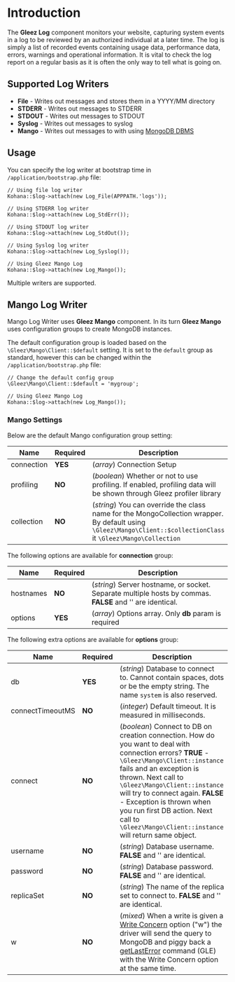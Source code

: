 # Introduction

The __Gleez Log__ component monitors your website, capturing system events in a log to be reviewed by an authorized individual at a later time. The log is simply a list of recorded events containing usage data, performance data, errors, warnings and operational information. It is vital to check the log report on a regular basis as it is often the only way to tell what is going on.

## Supported Log Writers

+ __File__ - Writes out messages and stores them in a YYYY/MM directory
+ __STDERR__ - Writes out messages to STDERR
+ __STDOUT__ - Writes out messages to STDOUT
+ __Syslog__ - Writes out messages to syslog
+ __Mango__ -  Writes out messages to with using [MongoDB DBMS](http://www.mongodb.org)

## Usage

You can specify the log writer at bootstrap time in `/application/bootstrap.php` file:

~~~
// Using file log writer
Kohana::$log->attach(new Log_File(APPPATH.'logs'));

// Using STDERR log writer
Kohana::$log->attach(new Log_StdErr());

// Using STDOUT log writer
Kohana::$log->attach(new Log_StdOut());

// Using Syslog log writer
Kohana::$log->attach(new Log_Syslog());

// Using Gleez Mango Log
Kohana::$log->attach(new Log_Mango());
~~~

Multiple writers are supported.

## Mango Log Writer

Mango Log Writer uses __Gleez Mango__ component. In its turn __Gleez Mango__ uses configuration groups to create MongoDB instances.

The default configuration group is loaded based on the `\Gleez\Mango\Client::$default` setting.
It is set to the `default` group as standard, however this can be changed within the `/application/bootstrap.php` file:

~~~
// Change the default config group
\Gleez\Mango\Client::$default = 'mygroup';

// Using Gleez Mango Log
Kohana::$log->attach(new Log_Mango());
~~~

### Mango Settings

Below are the default Mango configuration group setting:

Name           | Required | Description
-------------- | -------- | ---------------------------------------------------------------
connection     | __YES__  | (_array_) Connection Setup
profiling      | __NO__   | (_boolean_) Whether or not to use profiling. If enabled, profiling data will be shown through Gleez profiler library
collection     | __NO__   | (_string_) You can override the class name for the MongoCollection wrapper. By default using `\Gleez\Mango\Client::$collectionClass` it `\Gleez\Mango\Collection`

The following options are available for __connection__ group:

Name           | Required | Description
-------------- | -------- | ---------------------------------------------------------------
hostnames      | __NO__   | (_string_) Server hostname, or socket. Separate multiple hosts by commas. __FALSE__ and '' are identical.
options        | __YES__  | (_array_) Options array. Only __db__ param is required

The following extra options are available for __options__ group:

Name             | Required | Description
---------------- | -------- | ---------------------------------------------------------------
db               | __YES__  | (_string_) Database to connect to. Cannot contain spaces, dots or be the empty string. The name `system` is also reserved.
connectTimeoutMS | __NO__   | (_integer_) Default timeout. It is measured in milliseconds.
connect          | __NO__   | (_boolean_) Connect to DB on creation connection. How do you want to deal with connection errors? __TRUE__ - `\Gleez\Mango\Client::instance` fails and an exception is thrown. Next call to `\Gleez\Mango\Client::instance` will try to connect again. __FALSE__ - Exception is thrown when you run first DB action. Next call to `\Gleez\Mango\Client::instance` will return same object.
username         | __NO__   | (_string_) Database username. __FALSE__ and '' are identical.
password         | __NO__   | (_string_) Database password. __FALSE__ and '' are identical.
replicaSet       | __NO__   | (_string_) The name of the replica set to connect to. __FALSE__ and '' are identical.
w                | __NO__   | (_mixed_) When a write is given a [Write Concern](http://www.php.net/manual/en/mongo.writeconcerns.php) option ("w") the driver will send the query to MongoDB and piggy back a [getLastError](http://docs.mongodb.org/manual/core/write-operations/) command (GLE) with the Write Concern option at the same time.
